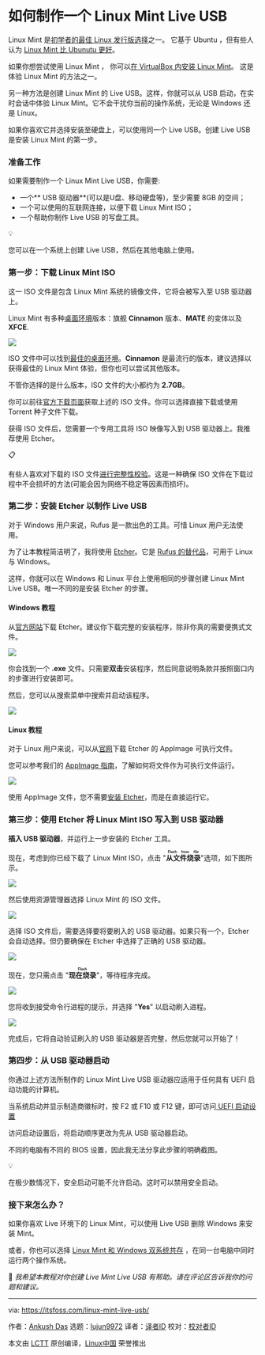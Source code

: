 [#]: subject: "Create Live Linux Mint USB"
[#]: via: "https://itsfoss.com/linux-mint-live-usb/"
[#]: author: "Ankush Das https://itsfoss.com/author/ankush/"
[#]: collector: "lujun9972"
[#]: translator: "GenshinMinecraft"
[#]: reviewer: " "
[#]: publisher: " "
[#]: url: " "

如何制作一个 Linux Mint Live USB 
======

Linux Mint 是[初学者的最佳 Linux 发行版选择][1]之一。 它基于 Ubuntu ，但有些人认为 [Linux Mint 比 Ubunutu 更好][2]。

如果你想尝试使用 Linux Mint ， 你可以[在 VirtualBox 内安装 Linux Mint][3]。 这是体验 Linux Mint 的方法之一。

另一种方法是创建 Linux Mint 的 Live USB。这样，你就可以从 USB 启动，在实时会话中体验 Linux Mint。它不会干扰你当前的操作系统，无论是 Windows 还是 Linux。

如果你喜欢它并选择安装至硬盘上，可以使用同一个 Live USB。创建 Live USB 是安装 Linux Mint 的第一步。

### 准备工作

如果需要制作一个 Linux Mint Live USB，你需要:

  * 一个** USB 驱动器**(可以是U盘、移动硬盘等)，至少需要 8GB 的空间；
  * 一个可以使用的互联网连接，以便下载 Linux Mint ISO；
  * 一个帮助你制作 Live USB 的写盘工具。



💡

您可以在一个系统上创建 Live USB，然后在其他电脑上使用。

### 第一步：下载 Linux Mint ISO

这一 ISO 文件是包含 Linux Mint 系统的镜像文件，它将会被写入至 USB 驱动器上。

Linux Mint 有多种[桌面环境][4]版本：旗舰 **Cinnamon** 版本、**MATE** 的变体以及**XFCE**.

![][5]

ISO 文件中可以找到[最佳的桌面环境][6]。**Cinnamon** 是最流行的版本，建议选择以获得最佳的 Linux Mint 体验，但你也可以尝试其他版本。

不管你选择的是什么版本，ISO 文件的大小都约为 **2.7GB**。

你可以前往[官方下载页面][7]获取上述的 ISO 文件。你可以选择直接下载或使用 Torrent 种子文件下载。

获得 ISO 文件后，您需要一个专用工具将 ISO 映像写入到 USB 驱动器上。我推荐使用 Etcher。

📋

有些人喜欢对下载的 ISO 文件[进行完整性校验][8]。这是一种确保 ISO 文件在下载过程中不会损坏的方法(可能会因为网络不稳定等因素而损坏)。

### 第二步：安装 Etcher 以制作 Live USB

对于 Windows 用户来说，Rufus 是一款出色的工具。可惜 Linux 用户无法使用。

为了让本教程简洁明了，我将使用 [Etcher][9]。它是 [Rufus 的替代品][10]，可用于 Linux 与 Windows。

这样，你就可以在 Windows 和 Linux 平台上使用相同的步骤创建 Linux Mint Live USB。唯一不同的是安装 Etcher 的步骤。

#### Windows 教程

从[官方网站][11]下载 Etcher。建议你下载完整的安装程序，除非你真的需要便携式文件。

![][12]

你会找到一个 **.exe** 文件。只需要**双击**安装程序，然后同意说明条款并按照窗口内的步骤进行安装即可。

然后，您可以从搜索菜单中搜索并启动该程序。

![][13]

#### Linux 教程

对于 Linux 用户来说，可以从[官网][11]下载 Etcher 的 AppImage 可执行文件。

您可以参考我们的 [AppImage 指南][14]，了解如何将文件作为可执行文件运行。

![][15]

使用 AppImage 文件，您不需要[安装 Etcher][9]，而是在直接运行它。

### 第三步：使用 Etcher 将 Linux Mint ISO 写入到 USB 驱动器

**插入 USB 驱动器**，并运行上一步安装的 Etcher 工具。

现在，考虑到你已经下载了 Linux Mint ISO，点击 "**<ruby>从文件烧录<rt>Flash from file</rt></ruby>**"选项，如下图所示。

![][16]

然后使用资源管理器选择 Linux Mint 的 ISO 文件。

![][17]

选择 ISO 文件后，需要选择要将要刷入的 USB 驱动器。如果只有一个，Etcher 会自动选择。但仍要确保在 Etcher 中选择了正确的 USB 驱动器。

![][18]

现在，您只需点击 "**<ruby>现在烧录<rt>Flash</rt></ruby>**"，等待程序完成。

![][19]

您将收到接受命令行进程的提示，并选择 "**Yes**" 以启动刷入进程。

![][20]

完成后，它将自动验证刷入的 USB 驱动器是否完整，然后您就可以开始了！

### 第四步：从 USB 驱动器启动

你通过上述方法所制作的 Linux Mint Live USB 驱动器应适用于任何具有 UEFI 启动功能的计算机。

当系统启动并显示制造商徽标时，按 F2 或 F10 或 F12 键，即可访问[ UEFI 启动设置][21]

访问启动设置后，将启动顺序更改为先从 USB 驱动器启动。

不同的电脑有不同的 BIOS 设置，因此我无法分享此步骤的明确截图。

💡

在极少数情况下，安全启动可能不允许启动。这时可以禁用安全启动。

### 接下来怎么办？

如果你喜欢 Live 环境下的 Linux Mint，可以使用 Live USB 删除 Windows 来安装 Mint。

或者，你也可以选择 [Linux Mint 和 Windows 双系统共存][23] ，在同一台电脑中同时运行两个操作系统。

💬 _我希望本教程对你创建 Live Mint Live USB 有帮助。请在评论区告诉我你的问题和建议。_

--------------------------------------------------------------------------------

via: https://itsfoss.com/linux-mint-live-usb/

作者：[Ankush Das][a]
选题：[lujun9972][b]
译者：[译者ID](https://github.com/译者ID)
校对：[校对者ID](https://github.com/校对者ID)

本文由 [LCTT](https://github.com/LCTT/TranslateProject) 原创编译，[Linux中国](https://linux.cn/) 荣誉推出

[a]: https://itsfoss.com/author/ankush/
[b]: https://github.com/lujun9972
[1]: https://itsfoss.com/best-linux-beginners/
[2]: https://itsfoss.com/linux-mint-vs-ubuntu/
[3]: https://itsfoss.com/install-linux-mint-in-virtualbox/
[4]: https://itsfoss.com/what-is-desktop-environment/
[5]: https://itsfoss.com/content/images/2023/08/linux-mint-download-page.jpg
[6]: https://itsfoss.com/best-linux-desktop-environments/
[7]: https://www.linuxmint.com/download.php
[8]: https://itsfoss.com/checksum-tools-guide-linux/
[9]: https://itsfoss.com/install-etcher-linux/
[10]: https://itsfoss.com/live-usb-creator-linux/
[11]: https://etcher.balena.io/#download-etcher
[12]: https://itsfoss.com/content/images/2023/08/balena-etcher-windows-download.jpg
[13]: https://itsfoss.com/content/images/2023/08/balena-etcher-launch.jpg
[14]: https://itsfoss.com/use-appimage-linux/
[15]: https://itsfoss.com/content/images/2023/08/balena-etcher-appimage.png
[16]: https://itsfoss.com/content/images/2023/08/etcher-flash-from-file.jpg
[17]: https://itsfoss.com/content/images/2023/08/balena-iso-selection-windows.jpg
[18]: https://itsfoss.com/content/images/2023/08/balena-etcher-device-select.jpg
[19]: https://itsfoss.com/content/images/2023/08/balenaEtcher-flash-windows.png
[20]: https://itsfoss.com/content/images/2023/08/balenaEtcher-flashing.png
[21]: https://itsfoss.com/access-uefi-settings-windows-10/
[22]: https://itsfoss.com/content/images/size/w256h256/2022/12/android-chrome-192x192.png
[23]: https://itsfoss.com/guide-install-linux-mint-16-dual-boot-windows/
